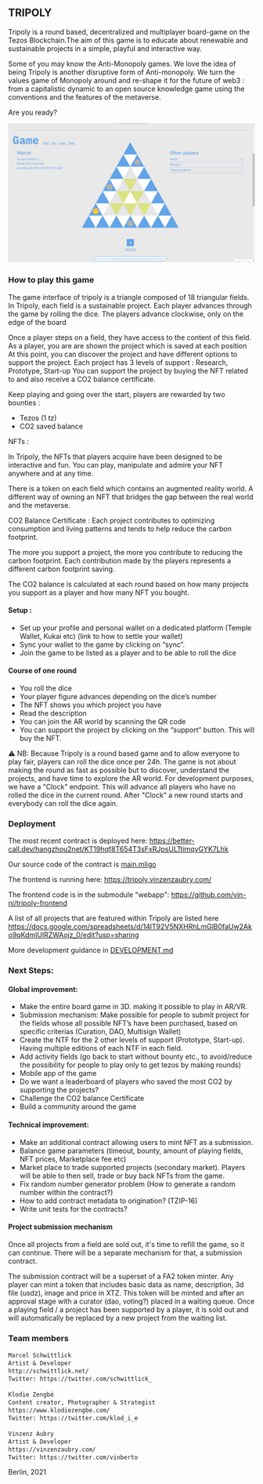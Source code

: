 ## TRIPOLY

Tripoly is a round based, decentralized and multiplayer board-game on the Tezos Blockchain.The aim of this game is to educate about renewable and sustainable projects in a simple, playful and interactive way. 

Some of you may know the Anti-Monopoly games. We love the idea of being Tripoly is another disruptive form of Anti-monopoly. We turn the values game of Monopoly around and re-shape it for the future of web3 : from a capitalistic dynamic to an open source knowledge game using the conventions and the features of the metaverse. 

Are you ready? 

![alt text](./images/screenshot.png "Screenshot of the game board of Tripoly")


### How to play this game

The game interface of tripoly is a triangle composed of 18 triangular fields. In Tripoly, each field is a sustainable project. Each player advances through the game by rolling the dice. The players advance clockwise, only on the edge of the board

Once a player steps on a field, they have access to the content of this field.
As a player, you are are shown the project which is saved at each position 
At this point, you can discover the project and have different options to support the project.
Each project has 3 levels of support : Research, Prototype, Start-up
You can support the project by buying the NFT related to and also receive a CO2 balance certificate.

Keep playing and going over the start, players are rewarded by two bounties : 
- Tezos (1 tz) 
- CO2 saved balance

NFTs : 

In Tripoly, the NFTs that players acquire have been designed to be interactive and fun. You can play, manipulate and admire your NFT anywhere and at any time. 

There is a token on each field which contains an augmented reality world. A different way of owning an NFT that bridges the gap between the real world and the metaverse.
 
CO2 Balance Certificate : 
Each project contributes to optimizing consumption and living patterns and tends to help reduce the carbon footprint. 


The more you support a project, the more you contribute to reducing the carbon footprint. Each contribution made by the players represents a different carbon footprint saving. 

The CO2 balance is calculated at each round based on how many projects you support as a player and how many NFT you bought. 


#### Setup : 
- Set up your profile and personal wallet on a dedicated platform (Temple Wallet, Kukai etc) (link to how to settle your wallet)
- Sync your wallet to the game by clicking on “sync”. 
- Join the game to be listed as a player and to be able to roll the dice

#### Course of one round
- You roll the dice
- Your player figure advances depending on the dice’s number
- The NFT shows you which project you have
- Read the description
- You can join the AR world by scanning the QR code
- You can support the project by clicking on the “support” button. This will buy the NFT.


⚠️ NB:
Because Tripoly is a round based game and to allow everyone to play fair, players can roll the dice once per 24h. The game is not about making the round as fast as possible but to discover, understand the projects, and have time to explore the AR world. For development purposes, we have a "Clock" endpoint. This will advance all players who have no rolled the dice in the current round. After "Clock" a new round starts and everybody can roll the dice again. 


### Deployment

The most recent contract is deployed here: https://better-call.dev/hangzhou2net/KT19hqf8T654T3sFxRJpsULTtimqyGYK7Lhk

Our source code of the contract is [main.mligo](tripoly/main.mligo)

The frontend is running here: https://tripoly.vinzenzaubry.com/

The frontend code is in the submodule "webapp": https://github.com/vin-ni/tripoly-frontend

A list of all projects that are featured within Tripoly are listed here https://docs.google.com/spreadsheets/d/14lT92V5NXHRhLmGlB0faUw2Ako9qKdmIUlRZWAojz_0/edit?usp=sharing

More development guidance in [DEVELOPMENT.md](DEVELOPMENT.md)


### Next Steps:

#### Global improvement:
- Make the entire board game in 3D. making it possible to play in AR/VR. 
- Submission mechanism: Make possible for people to submit project for the fields whose all possible NFT’s have been purchased, based on specific criterias (Curation, DAO, Multisign Wallet) 
- Create the NTF for the 2 other levels of support (Prototype, Start-up). Having multiple editions of each NTF in each field. 
- Add activity fields (go back to start without bounty etc., to avoid/reduce the possibility for people to play only to get tezos by making rounds)
- Mobile app of the game
- Do we want a leaderboard of players who saved the most CO2 by supporting the projects?
- Challenge the CO2 balance Certificate
- Build a community around the game

#### Technical improvement:
- Make an additional contract allowing users to mint NFT as a submission. 
- Balance game parameters (timeout, bounty, amount of playing fields, NFT prices, Marketplace fee etc)
- Market place to trade supported projects (secondary market). Players will be able to then sell, trade or buy back NFTs from the game.
- Fix random number generator problem (How to generate a random number within the contract?) 
- How to add contract metadata to origination? (TZIP-16)
- Write unit tests for the contracts?

#### Project submission mechanism
Once all projects from a field are sold out, it's time to refill the game, so it can continue. There will be a separate mechanism for that, a submission contract.

The submission contract will be a superset of a FA2 token minter. Any player can mint a token that includes basic data as name, description, 3d file (usdz), image and price in XTZ. This token will be minted and after an approval stage with a curator (dao, voting?) placed in a waiting queue. Once a playing field / a project has been supported by a player, it is sold out and will automatically be replaced by a new project from the waiting list.


### Team members

    Marcel Schwittlick 
    Artist & Developer
    http://schwittlick.net/
    Twitter: https://twitter.com/schwittlick_

    Klodie Zengbé 
    Content creator, Photographer & Strategist    
    https://www.klodiezengbe.com/
    Twitter: https://twitter.com/klod_i_e

    Vinzenz Aubry 
    Artist & Developer
    https://vinzenzaubry.com/
    Twitter: https://twitter.com/vinberto

Berlin, 2021